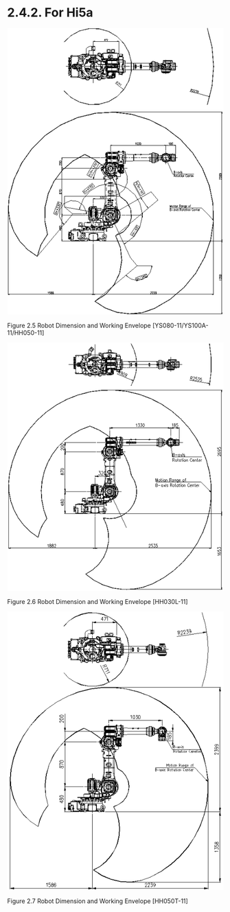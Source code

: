 ﻿# 2.4.2. For Hi5a

![](../../_assets/그림_2.5_로봇_본체_외형_치수_및_동작_영역.png)

Figure 2.5 Robot Dimension and Working Envelope [YS080-11/YS100A-11/HH050-11]

![](../../_assets/그림_2.6_로봇_본체_외형_치수_및_동작_영역.png)

Figure 2.6 Robot Dimension and Working Envelope [HH030L-11]

![](../../_assets/그림_2.7_로봇_본체_외형_치수_및_동작_영역.png)

Figure 2.7 Robot Dimension and Working Envelope [HH050T-11]